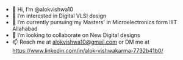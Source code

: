 - 👋 Hi, I’m @alokvishwa10
- 👀 I’m interested in Digital VLSI design
- 🌱 I’m currently pursuing my Masters' in Microelectronics form IIIT Allahabad
- 💞️ I’m looking to collaborate on New Digital designs 
- 📫 Reach me at alokvishwa10@gmail.com or DM me at https://www.linkedin.com/in/alok-vishwakarma-7732b41b0/

<!---
alokvishwa10/alokvishwa10 is a ✨ special ✨ repository because its `README.md` (this file) appears on your GitHub profile.
You can click the Preview link to take a look at your changes.
--->
